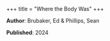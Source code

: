 +++
title = "Where the Body Was"
+++



**Author**: Brubaker, Ed & Phillips, Sean

**Published**: 2024